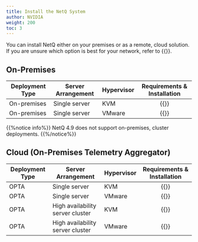 ```yaml
---
title: Install the NetQ System
author: NVIDIA
weight: 200
toc: 3
---
```

You can install NetQ either on your premises or as a remote, cloud solution. If you are unsure which option is best for your network, refer to {{<link title="Before You Install" text="Before You Install">}}.

## On-Premises

| Deployment Type | Server Arrangement | Hypervisor | Requirements & Installation |
| --- | --- | --- | :---: |
| On-premises | Single server | KVM | {{<link title="Set Up Your KVM Virtual Machine for a Single On-premises Server" text="Start install" >}} |
| On-premises | Single server | VMware | {{<link title="Set Up Your VMware Virtual Machine for a Single On-premises Server" text="Start install" >}} |
<!--remove deployments for 4.9
| On-premises | High availability server cluster | KVM | {{<link title="Set Up Your KVM Virtual Machine for an On-premises HA Server Cluster" text="Start install" >}} |
| On-premises | High availability server cluster | VMware | {{<link title="Set Up Your VMware Virtual Machine for an On-premises HA Server Cluster" text="Start install" >}} |
-->
{{%notice info%}}
NetQ 4.9 does not support on-premises, cluster deployments.
{{%/notice%}}
## Cloud (On-Premises Telemetry Aggregator)

| Deployment Type | Server Arrangement | Hypervisor | Requirements & Installation |
| --- | --- | --- | :---: |
| OPTA | Single server | KVM | {{<link title="Set Up Your KVM Virtual Machine for a Single Cloud Server" text="Start install" >}} |
| OPTA | Single server | VMware | {{<link title="Set Up Your VMware Virtual Machine for a Single Cloud Server" text="Start install" >}} |
| OPTA | High availability server cluster | KVM | {{<link title="Set Up Your KVM Virtual Machine for a Cloud HA Server Cluster" text="Start install" >}} |
| OPTA | High availability server cluster | VMware | {{<link title="Set Up Your VMware Virtual Machine for a Cloud HA Server Cluster" text="Start install" >}} |